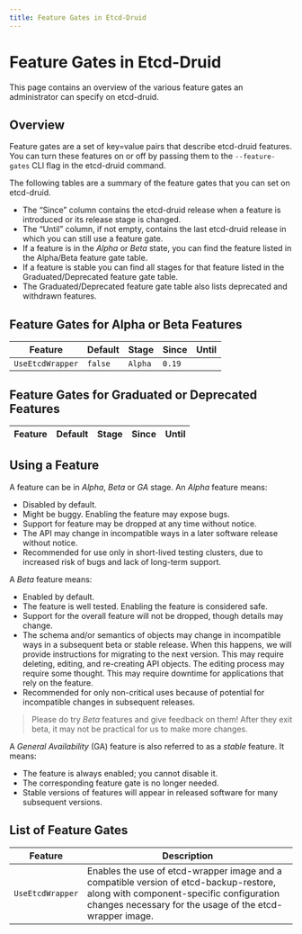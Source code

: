 ```yaml
---
title: Feature Gates in Etcd-Druid
---
```


# Feature Gates in Etcd-Druid

This page contains an overview of the various feature gates an administrator can specify on etcd-druid.

## Overview

Feature gates are a set of key=value pairs that describe etcd-druid features. You can turn these features on or off by passing them to the `--feature-gates` CLI flag in the etcd-druid command.

The following tables are a summary of the feature gates that you can set on etcd-druid.

* The “Since” column contains the etcd-druid release when a feature is introduced or its release stage is changed.
* The “Until” column, if not empty, contains the last etcd-druid release in which you can still use a feature gate.
* If a feature is in the *Alpha* or *Beta* state, you can find the feature listed in the Alpha/Beta feature gate table.
* If a feature is stable you can find all stages for that feature listed in the Graduated/Deprecated feature gate table.
* The Graduated/Deprecated feature gate table also lists deprecated and withdrawn features.

## Feature Gates for Alpha or Beta Features

| Feature          | Default | Stage   | Since  | Until |
|------------------|---------|---------|--------|-------|
| `UseEtcdWrapper` | `false` | `Alpha` | `0.19` |       |

## Feature Gates for Graduated or Deprecated Features

| Feature | Default | Stage | Since | Until |
|---------|---------|-------|-------|-------|

## Using a Feature

A feature can be in *Alpha*, *Beta* or *GA* stage.
An *Alpha* feature means:

* Disabled by default.
* Might be buggy. Enabling the feature may expose bugs.
* Support for feature may be dropped at any time without notice.
* The API may change in incompatible ways in a later software release without notice.
* Recommended for use only in short-lived testing clusters, due to increased
  risk of bugs and lack of long-term support.

A *Beta* feature means:

* Enabled by default.
* The feature is well tested. Enabling the feature is considered safe.
* Support for the overall feature will not be dropped, though details may change.
* The schema and/or semantics of objects may change in incompatible ways in a
  subsequent beta or stable release. When this happens, we will provide instructions
  for migrating to the next version. This may require deleting, editing, and
  re-creating API objects. The editing process may require some thought.
  This may require downtime for applications that rely on the feature.
* Recommended for only non-critical uses because of potential for
  incompatible changes in subsequent releases.

> Please do try *Beta* features and give feedback on them!
> After they exit beta, it may not be practical for us to make more changes.

A *General Availability* (GA) feature is also referred to as a *stable* feature. It means:

* The feature is always enabled; you cannot disable it.
* The corresponding feature gate is no longer needed.
* Stable versions of features will appear in released software for many subsequent versions.

## List of Feature Gates

| Feature          | Description                                                                                                                                                                                   |
|------------------|-----------------------------------------------------------------------------------------------------------------------------------------------------------------------------------------------|
| `UseEtcdWrapper` | Enables the use of etcd-wrapper image and a compatible version of etcd-backup-restore, along with component-specific configuration changes necessary for the usage of the etcd-wrapper image. |
